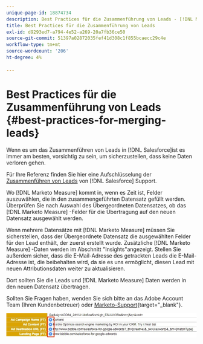 ```yaml
---
unique-page-id: 18874734
description: Best Practices für die Zusammenführung von Leads - [!DNL Marketo Measure] - Produktdokumentation
title: Best Practices für die Zusammenführung von Leads
exl-id: d9293ed7-a794-4e52-a269-20a7fb36ce50
source-git-commit: 51397a02872035fef41d308c1f855bcaecc29c4e
workflow-type: tm+mt
source-wordcount: '206'
ht-degree: 4%

---
```


# Best Practices für die Zusammenführung von Leads {#best-practices-for-merging-leads}

Wenn es um das Zusammenführen von Leads in [!DNL Salesforce]ist es immer am besten, vorsichtig zu sein, um sicherzustellen, dass keine Daten verloren gehen.

Für Ihre Referenz finden Sie hier eine Aufschlüsselung der [Zusammenführen von Leads](https://help.salesforce.com/HTViewHelpDoc?id=leads_merge.htm&amp;language=en_US) von [!DNL Salesforce] Support.

Wo [!DNL Marketo Measure] kommt in, wenn es Zeit ist, Felder auszuwählen, die in den zusammengeführten Datensatz gefüllt werden. Überprüfen Sie nach Auswahl des Übergeordneten Datensatzes, ob das [!DNL Marketo Measure] -Felder für die Übertragung auf den neuen Datensatz ausgewählt werden.

Wenn mehrere Datensätze mit [!DNL Marketo Measure] müssen Sie sicherstellen, dass der Übergeordnete Datensatz die ausgewählten Felder für den Lead enthält, der zuerst erstellt wurde. Zusätzliche [!DNL Marketo Measure] -Daten werden im Abschnitt &quot;Insights&quot;angezeigt. Stellen Sie außerdem sicher, dass die E-Mail-Adresse des getrackten Leads die E-Mail-Adresse ist, die beibehalten wird, da sie es uns ermöglicht, diesen Lead mit neuen Attributionsdaten weiter zu aktualisieren.

Dort sollten Sie die Leads und [!DNL Marketo Measure] Daten werden in den neuen Datensatz übertragen.

Sollten Sie Fragen haben, wenden Sie sich bitte an das Adobe Account Team (Ihren Kundenbetreuer) oder [Marketo-Support](https://nation.marketo.com/t5/support/ct-p/Support){target="_blank"}.

![](assets/1.jpg)
